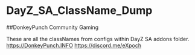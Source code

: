 # DayZ_SA_ClassName_Dump

##DonkeyPunch Community Gaming

These are all the classNames from configs within DayZ SA addons folder.
https://DonkeyPunch.INFO
https://discord.me/eXpoch
